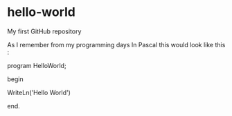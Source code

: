 # hello-world
My first GitHub repository

As I remember from my programming days
In Pascal this would look like this :

program HelloWorld;

begin
  
  WriteLn('Hello World')
  
end.
  
